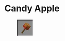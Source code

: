 # Candy Apple

<figure><img src="../../../.gitbook/assets/image (33).png" alt=""><figcaption></figcaption></figure>
